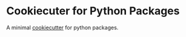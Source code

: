# Cookiecuter for Python Packages

A minimal [cookiecutter](https://github.com/cookiecutter/cookiecutter) for python packages.

